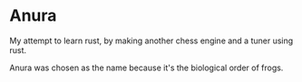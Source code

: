 # Anura

My attempt to learn rust, by making another chess engine and a tuner using rust.

Anura was chosen as the name because it's the biological order of frogs.